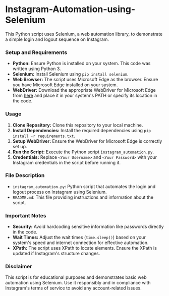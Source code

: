 # Instagram-Automation-using-Selenium

This Python script uses Selenium, a web automation library, to demonstrate a simple login and logout sequence on Instagram.

### Setup and Requirements

- **Python:** Ensure Python is installed on your system. This code was written using Python 3.
- **Selenium:** Install Selenium using `pip install selenium`.
- **Web Browser:** The script uses Microsoft Edge as the browser. Ensure you have Microsoft Edge installed on your system.
- **WebDriver:** Download the appropriate WebDriver for Microsoft Edge from [here](https://developer.microsoft.com/en-us/microsoft-edge/tools/webdriver/) and place it in your system's PATH or specify its location in the code.

### Usage

1. **Clone Repository:** Clone this repository to your local machine.
2. **Install Dependencies:** Install the required dependencies using `pip install -r requirements.txt`.
3. **Setup WebDriver:** Ensure the WebDriver for Microsoft Edge is correctly set up.
4. **Run the Script:** Execute the Python script `instagram_automation.py`.
5. **Credentials:** Replace `<Your Username>` and `<Your Password>` with your Instagram credentials in the script before running it.

### File Description

- `instagram_automation.py`: Python script that automates the login and logout process on Instagram using Selenium.
- `README.md`: This file providing instructions and information about the script.

### Important Notes

- **Security:** Avoid hardcoding sensitive information like passwords directly in the code.
- **Wait Times:** Adjust the wait times (`time.sleep()`) based on your system's speed and internet connection for effective automation.
- **XPath:** The script uses XPath to locate elements. Ensure the XPath is updated if Instagram's structure changes.

### Disclaimer

This script is for educational purposes and demonstrates basic web automation using Selenium. Use it responsibly and in compliance with Instagram's terms of service to avoid any account-related issues.

